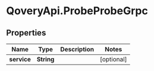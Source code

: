 # QoveryApi.ProbeProbeGrpc

## Properties

Name | Type | Description | Notes
------------ | ------------- | ------------- | -------------
**service** | **String** |  | [optional] 


